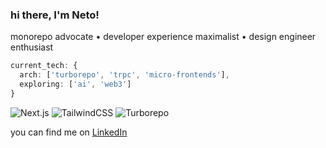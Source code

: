 ### hi there, I'm Neto!

monorepo advocate • developer experience maximalist • design engineer enthusiast

```typescript
current_tech: {
  arch: ['turborepo', 'trpc', 'micro-frontends'],
  exploring: ['ai', 'web3']
}
```

![Next.js](https://img.shields.io/badge/Next.js-000000?style=flat&logo=next.js&logoColor=white)
![TailwindCSS](https://img.shields.io/badge/Tailwind-38B2AC?style=flat&logo=tailwind-css&logoColor=white)
![Turborepo](https://img.shields.io/badge/Turbo-EF4444?style=flat&logo=turborepo&logoColor=white)

you can find me on [LinkedIn](https://www.linkedin.com/in/dinarteneto/)
